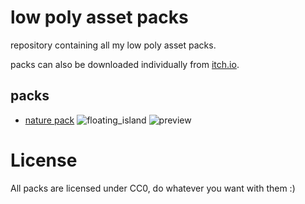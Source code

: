 # low poly asset packs

repository containing all my low poly asset packs.

packs can also be downloaded individually from [itch.io](https://flo-bit.itch.io/).

## packs

- [nature pack](nature-pack/Readme.md)
![floating_island](https://github.com/user-attachments/assets/dc36af63-64b3-464e-9973-fd4220d531d8)
![preview](https://github.com/user-attachments/assets/29516e73-0188-424d-9eaf-1aa9ad0d3b96)

# License

All packs are licensed under CC0, do whatever you want with them :)
